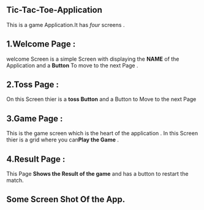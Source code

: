 ## Tic-Tac-Toe-Application
This is a game Application.It has _four_ screens .
## 1.Welcome Page :
welcome Screen is a simple Screen with displaying the **NAME** of the Application and a **Button** To move to the next Page .
## 2.Toss Page :
On this Screen  thier is a **toss Button** and a Button to Move to the next Page
## 3.Game Page : 
This is the game screen which is the heart of the application . In this Screen thier is a grid where you can**Play the Game** .
## 4.Result Page : 
This Page **Shows the Result of the game** and has a button to restart the match.
## Some Screen Shot Of the App.
